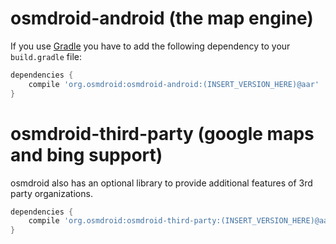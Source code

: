 # osmdroid-android (the map engine)

If you use [Gradle](http://www.gradle.org) you have to add the following dependency to your `build.gradle` file:

```groovy
dependencies {
    compile 'org.osmdroid:osmdroid-android:(INSERT_VERSION_HERE)@aar'
}
```

# osmdroid-third-party (google maps and bing support)
osmdroid also has an optional library to provide additional features of 3rd party organizations.

```groovy
dependencies {
    compile 'org.osmdroid:osmdroid-third-party:(INSERT_VERSION_HERE)@aar'
}
```